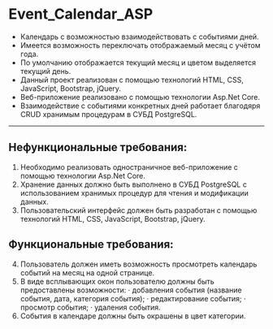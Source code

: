 # Event_Calendar_ASP

* Календарь с возможностью взаимодействовать с событиями дней. 
* Имеется возможность переключать отображаемый месяц с учётом года.
* По умолчанию отображается текущий месяц и цветом выделяется текущий день.
* Данный проект реализован с помощью технологий HTML, CSS, JavaScript, Bootstrap, jQuery.
* Веб-приложение реализовано с помощью технологии Asp.Net Core.
* Взаимодействие с событиями конкретных дней работает благодяря CRUD хранимым процедурам в СУБД PostgreSQL.



-------------------------------------------------------------------------------------------------------------------------

 
## Нефункциональные требования:
1. Необходимо реализовать одностраничное веб-приложение с помощью технологии Asp.Net Core.
2. Хранение данных должно быть выполнено в СУБД PostgreSQL с использованием хранимых процедур для чтения и модификации данных.
3. Пользовательский интерфейс должен быть разработан с помощью технологий HTML, CSS, JavaScript, Bootstrap, jQuery.

## Функциональные требования:
4. Пользователь должен иметь возможность просмотреть календарь событий на месяц на одной странице.
5. В виде всплывающих окон пользователю должны быть предоставлены возможности:
·	добавления события (название события, дата, категория события);
·	редактирование события;
·	просмотр события;
·	удаления события.
6. События в календаре должны быть окрашены в цвет категории.
